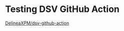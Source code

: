 # Testing DSV GitHub Action

[DelineaXPM/dsv-github-action](https://github.com/DelineaXPM/dsv-github-action)
